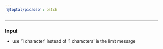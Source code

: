 ```yaml
---
'@toptal/picasso': patch
---
```


---
### Input

- use '1 character' instead of '1 characters' in the limit message
